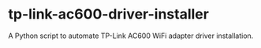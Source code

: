 # tp-link-ac600-driver-installer
 A Python script to automate TP-Link AC600 WiFi adapter driver installation.
